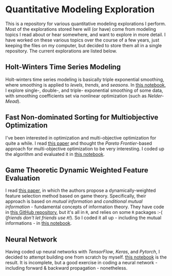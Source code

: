 # Quantitative Modeling Exploration

This is a repository for various quantitative modeling explorations I perform. Most of the explorations stored here will (or have) come from modeling topics I read about or hear somewhere, and want to explore in more detail. I have worked on these various topics over the course of a few years, just keeping the files on my computer, but decided to store them all in a single repository. The current explorations are listed below.

## Holt-Winters Time Series Modeling

Holt-winters time series modeling is basically triple exponential smoothing, where smoothing is applied to *levels*, *trends*, and *seasons*. In [this notebook](src/HoltWinters_TripleExponentialSmoothing.ipynb), I explore single-, double-, and triple- exponential smoothing of some data, with smoothing coefficients set via nonlinear optimization (such as *Nelder-Mead*).

## Fast Non-dominated Sorting for Multiobjective Optimization

I've been interested in optimization and multi-objective optimization for quite a while. I read [this paper](docs/2002Debetal_NSGAIIMultiobjectiveGA.pdf) and thought the *Pareto Frontier*-based approach for multi-objective optimization to be very interesting. I coded up the algorithm and evaluated it in [this notebook](src/fastnondominatedsort.ipynb).


## Game Theoretic Dynamic Weighted Feature Evaluation

I read [this paper](docs/2019Chowdhuryetal_AntimicrobResitGameTheory.pdf), in which the authors propose a dynamically-weighted feature selection method based on game theory. Specifically, their approach is based on *mutual information* and *conditional mutual information* - fundamental concepts of information theory. They have code in [this GitHub repository](https://github.com/abu034004/GTDWFE/blob/master/code/GT_Feature_Selection.R), but it's all in `R`, and relies on some `R` packages :-( (*friends don't let friends use `R`!*). So I coded it all up - including the mutual informations - in [this notebook](src/GTDWFE.ipynb).

## Neural Network

Having coded up neural networks with *TensorFlow*, *Keras*, and *Pytorch*, I decided to attempt building one from scratch by myself. [this notebook](src/my_neuralnetwork.ipynb) is the result. It is incomplete, but a good exercise in coding a neural network - including forward & backward propagation - nonetheless.
